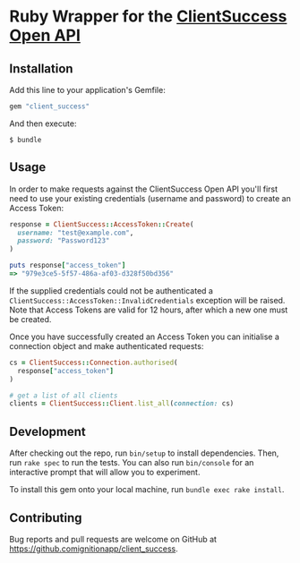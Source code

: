 # Ruby Wrapper for the [ClientSuccess Open API](https://clientsuccessapi.docs.apiary.io/)

## Installation

Add this line to your application's Gemfile:

```ruby
gem "client_success"
```

And then execute:

    $ bundle


## Usage

In order to make requests against the ClientSuccess Open API you'll first need to use your existing credentials (username and password) to create an Access Token:

```ruby
response = ClientSuccess::AccessToken::Create(
  username: "test@example.com",
  password: "Password123"
)

puts response["access_token"]
=> "979e3ce5-5f57-486a-af03-d328f50bd356"
```

If the supplied credentials could not be authenticated a `ClientSuccess::AccessToken::InvalidCredentials` exception will be raised. Note that Access Tokens are valid for 12 hours, after which a new one must be created.

Once you have successfully created an Access Token you can initialise a connection object and make authenticated requests:

```ruby
cs = ClientSuccess::Connection.authorised(
  response["access_token"]
)

# get a list of all clients
clients = ClientSuccess::Client.list_all(connection: cs)
```

## Development

After checking out the repo, run `bin/setup` to install dependencies. Then, run `rake spec` to run the tests. You can also run `bin/console` for an interactive prompt that will allow you to experiment.

To install this gem onto your local machine, run `bundle exec rake install`.


## Contributing

Bug reports and pull requests are welcome on GitHub at https://github.comignitionapp/client_success.
